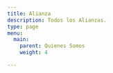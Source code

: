 ```yaml
---
title: Alianza
description: Todos los Alianzas.
type: page
menu:
  main:
    parent: Quienes Somos
    weight: 4

---
```

